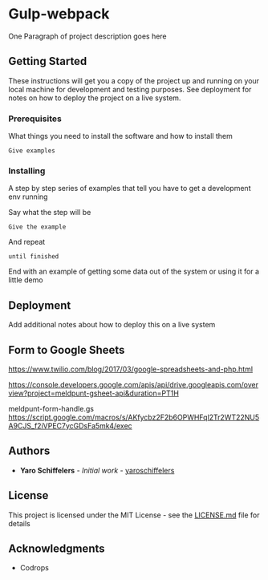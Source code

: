 # Gulp-webpack

One Paragraph of project description goes here

## Getting Started

These instructions will get you a copy of the project up and running on your local machine for development and testing purposes. See deployment for notes on how to deploy the project on a live system.

### Prerequisites

What things you need to install the software and how to install them

```
Give examples
```

### Installing

A step by step series of examples that tell you have to get a development env running

Say what the step will be

```
Give the example
```

And repeat

```
until finished
```

End with an example of getting some data out of the system or using it for a little demo

## Deployment

Add additional notes about how to deploy this on a live system

## Form to Google Sheets
https://www.twilio.com/blog/2017/03/google-spreadsheets-and-php.html

https://console.developers.google.com/apis/api/drive.googleapis.com/overview?project=meldpunt-gsheet-api&duration=PT1H

meldpunt-form-handle.gs https://script.google.com/macros/s/AKfycbz2F2b6OPWHFql2Tr2WT22NU5A9CJS_f2iVPEC7ycGDsFa5mk4/exec


## Authors

* **Yaro Schiffelers** - *Initial work* - [yaroschiffelers](https://github.com/yaroschiffelers)

## License

This project is licensed under the MIT License - see the [LICENSE.md](LICENSE.md) file for details

## Acknowledgments

* Codrops



